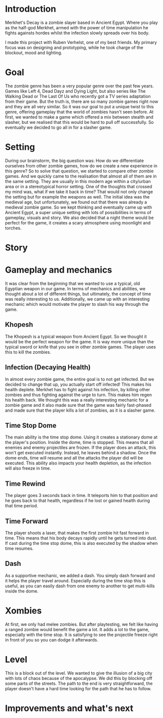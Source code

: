 # Introduction
Merkhet's Decay is a zombie slayer based in Ancient Egypt. Where you play as the half-god Merkhet, armed with the power of time manipulation he fights againsts hordes whilst the infection slowly spreads over his body.

I made this project with Ruben Verhelst, one of my best friends. My primary focus was on designing and prototyping, while he took charge of the blockout, mood and lighting.

# Goal
The zombie genre has been a very popular genre over the past few years. Games like Left 4, Dead Dayz and Dying Light, but also series like The Walking Dead or The Last Of Us who recently got a TV series adaptation from their game. But the truth is, there are so many zombie games right now and they are all very similar. So it was our goal to put a unique twist to this genre, offering gameplay that the world of zombies hasn't seen before. At first, we wanted to make a game which offered a mix between stealth and slasher, but we realised that this would be hard to pull off successfully. So eventually we decided to go all in for a slasher game.

# Setting
During our brainstorm, the big question was: How do we differentiate ourselves from other zombie games, how do we create a new experience in this genre? So to solve that question, we started to compare other zombie games. And we quickly came to the realisation that almost all of them are in the same setting. They are usually in this modern age within a city/urban area or in a stereotypical horror setting. One of the thoughts that crossed my mind was, what if we take it back in time? That would not only change the setting but for example the weapons as well. The initial idea was the medieval age, but unfortunately, we found out that there was already a medieval zombie game. So we kept thinking and eventually came up with Ancient Egypt, a super unique setting with lots of possibilities in terms of gameplay, visuals and story. We also decided that a night theme would be perfect for the game, it creates a scary atmosphere using moonlight and torches.

# Story



# Gameplay and mechanics
It was clear from the beginning that we wanted to use a typical, old Egyptian weapon in our game. In terms of mechanics and abilities, we thought about a lot of different things, but ultimately, the concept of time was really interesting to us. Additionally, we came up with an interesting mechanic which would motivate the player to slash his way through the game.

## Khopesh
The Khopesh is a typical weapon from Ancient Egypt. So we thought it would be the perfect weapon for the game. It is way more unique than the typical sword or knife that you see in other zombie games. The player uses this to kill the zombies.
## Infection (Decaying Health)
In almost every zombie game, the entire goal is to not get infected. But we decided to change that up, you actually start off infected! This makes his health deplete. Merkhet has to fight against his infection, by killing other zombies and thus fighting against the urge to turn. This makes him regen his health back. We thought this was a really interesting mechanic for a zombie game and it also made sure that the game was fairly fast-phased and made sure that the player kills a lot of zombies, as it is a slasher game.
## Time Stop Dome
The main ability is the time stop dome. Using it creates a stationary dome at the player's position. Inside the dome, time is stopped. This means that all enemies and enemy projectiles are frozen. If the player does an attack, this won't get executed instantly. Instead, he leaves behind a shadow. Once the dome ends, time will resume and all the attacks the player did will be executed. This ability also impacts your health depletion, as the infection will also freeze in time. 
## Time Rewind
The player goes 3 seconds back in time. It teleports him to that position and he goes back to that health, regardless if he lost or gained health during that time period.

## Time Forward
The player shoots a laser, that makes the first zombie hit fast forward in time. This means that his body decays rapidly until he gets turned into dust. If cast during the time stop dome, this is also executed by the shadow when time resumes.
## Dash
As a supportive mechanic, we added a dash. You simply dash forward and it helps the player travel around. Especially during the time stop this is useful, as you can easily dash from one enemy to another to get multi-kills inside the dome. 
# Xombies
At first, we only had melee zombies. But after playtesting, we felt like having a ranged zombie would benefit the game a lot. It adds a lot to the game, especially with the time stop. It is satisfying to see the projectile freeze right in front of you so you can dodge it afterwards.
# Level
This is a block out of the level. We wanted to give the illusion of a big city with lots of chaos because of the apocalypse. We did this by blocking off some parts of the streets. The path to the end is very straightforward, the player doesn't have a hard time looking for the path that he has to follow.
# Improvements and what's next





